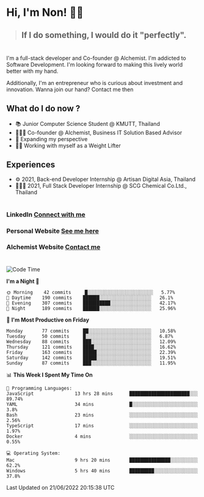 # Hi, I'm Non! 🖐🏻

> ## If I do something, I would do it "perfectly".

#

I'm a full-stack developer and Co-founder @ Alchemist. I'm addicted to Software Development. I'm looking forward to making this lively world better with my hand.

Additionally, I'm an entrepreneur who is curious about investment and innovation. Wanna join our hand? Contact me then

## What do I do now ?

- 📚 Junior Computer Science Student @ KMUTT, Thailand
- 🧑🏻‍💻 Co-founder @ Alchemist, Business IT Solution Based Advisor
- 🌈 Expanding my perspective
- 🏋🏻 Working with myself as a Weight Lifter

## Experiences

- ⚙️ 2021, Back-end Developer Internship @ Artisan Digital Asia, Thailand
- 🧑🏻‍💻 2021, Full Stack Developer Internship @ SCG Chemical Co.Ltd., Thailand

#

### LinkedIn [Connect with me](https://www.linkedin.com/in/non-nontra/)

### Personal Website [See me here](https://nonnontra.com/)

### Alchemist Website [Contact me](https://alchemist-softwarehouse.co/)

#

<!--START_SECTION:waka-->
![Code Time](http://img.shields.io/badge/Code%20Time-1%2C816%20hrs%2045%20mins-blue)

**I'm a Night 🦉** 

```text
🌞 Morning    42 commits     █░░░░░░░░░░░░░░░░░░░░░░░░   5.77% 
🌆 Daytime    190 commits    ██████░░░░░░░░░░░░░░░░░░░   26.1% 
🌃 Evening    307 commits    ██████████░░░░░░░░░░░░░░░   42.17% 
🌙 Night      189 commits    ██████░░░░░░░░░░░░░░░░░░░   25.96%

```
📅 **I'm Most Productive on Friday** 

```text
Monday       77 commits     ██░░░░░░░░░░░░░░░░░░░░░░░   10.58% 
Tuesday      50 commits     █░░░░░░░░░░░░░░░░░░░░░░░░   6.87% 
Wednesday    88 commits     ███░░░░░░░░░░░░░░░░░░░░░░   12.09% 
Thursday     121 commits    ████░░░░░░░░░░░░░░░░░░░░░   16.62% 
Friday       163 commits    █████░░░░░░░░░░░░░░░░░░░░   22.39% 
Saturday     142 commits    █████░░░░░░░░░░░░░░░░░░░░   19.51% 
Sunday       87 commits     ███░░░░░░░░░░░░░░░░░░░░░░   11.95%

```


📊 **This Week I Spent My Time On** 

```text
💬 Programming Languages: 
JavaScript               13 hrs 28 mins      ██████████████████████░░░   89.74% 
YAML                     34 mins             █░░░░░░░░░░░░░░░░░░░░░░░░   3.8% 
Bash                     23 mins             ░░░░░░░░░░░░░░░░░░░░░░░░░   2.56% 
TypeScript               17 mins             ░░░░░░░░░░░░░░░░░░░░░░░░░   1.97% 
Docker                   4 mins              ░░░░░░░░░░░░░░░░░░░░░░░░░   0.55%

💻 Operating System: 
Mac                      9 hrs 20 mins       ███████████████░░░░░░░░░░   62.2% 
Windows                  5 hrs 40 mins       █████████░░░░░░░░░░░░░░░░   37.8%

```


 Last Updated on 21/06/2022 20:15:38 UTC
<!--END_SECTION:waka-->
